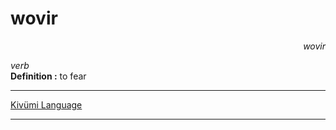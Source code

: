 
# wovir

<div align="right"><i>wovir</i></div>

*verb*  
**Definition :** to fear  

---

[Kivümi Language](../README.md)

---
